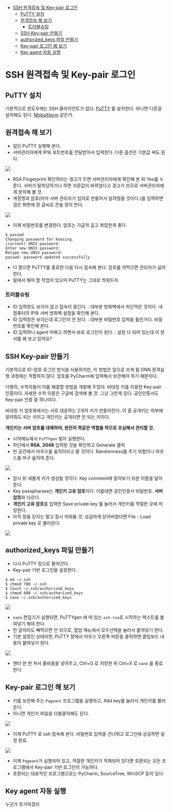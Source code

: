 - [SSH 원격접속 및 Key-pair 로그인](#ssh-%EC%9B%90%EA%B2%A9%EC%A0%91%EC%86%8D-%EB%B0%8F-key-pair-%EB%A1%9C%EA%B7%B8%EC%9D%B8)
    - [PuTTY 설치](#putty-%EC%84%A4%EC%B9%98)
    - [원격접속 해 보기](#%EC%9B%90%EA%B2%A9%EC%A0%91%EC%86%8D-%ED%95%B4-%EB%B3%B4%EA%B8%B0)
        - [트러블슈팅](#%ED%8A%B8%EB%9F%AC%EB%B8%94%EC%8A%88%ED%8C%85)
    - [SSH Key-pair 만들기](#ssh-key-pair-%EB%A7%8C%EB%93%A4%EA%B8%B0)
    - [authorized_keys 파일 만들기](#authorizedkeys-%ED%8C%8C%EC%9D%BC-%EB%A7%8C%EB%93%A4%EA%B8%B0)
    - [Key-pair 로그인 해 보기](#key-pair-%EB%A1%9C%EA%B7%B8%EC%9D%B8-%ED%95%B4-%EB%B3%B4%EA%B8%B0)
    - [Key agent 자동 실행](#key-agent-%EC%9E%90%EB%8F%99-%EC%8B%A4%ED%96%89)

SSH 원격접속 및 Key-pair 로그인
===============================

PuTTY 설치
----------

기본적으로 윈도우에는 SSH 클라이언트가 없다.
[PuTTY](https://www.chiark.greenend.org.uk/~sgtatham/putty/latest.html) 를 설치한다.
아니면 다른걸 설치해도 된다. [MobaXterm](https://mobaxterm.mobatek.net/) 같은거.



원격접속 해 보기
----------------

- 일단 PuTTY 실행해 본다.
- 서버관리자에게 IP와 포트번호를 전달받아서 입력한다. 다른 옵션은 기본값 써도 된다.

![](01.png)

- RSA Fingerprint 확인하라는 경고가 뜨면 서버관리자에게 확인해 본 뒤 Yes를 누른다.
  서버가 탈취당하거나 하면 지문값이 바뀌었다고 경고가 뜨므로 서버관리자에게 문의해 볼 것.
- 계정명과 암호(아마 서버 관리자가 임의로 만들어서 알려줬을 것이다.)를 입력하면
  검은 화면에 흰 글씨로 콘솔 창이 뜬다.

![](02.png)

- 이제 비밀번호를 변경한다. 암호는 가급적 길고 복잡한게 좋다.

```console
$ passwd
Changing password for koasing.
(current) UNIX password:
Enter new UNIX password:
Retype new UNIX password:
passwd: password updated successfully
```

- 다 했으면 PuTTY를 종료한 다음 다시 접속해 본다. 암호를 까먹으면 관리자가 싫어한다.
- 밑에서 해야 할 작업이 있으미 PuTTY는 그대로 띄워두자.

### 트러블슈팅

- ID 입력창도 보이지 않고 접속이 끊긴다.
  : 대부분 방화벽에서 차단먹은 것이다. 내 컴퓨터의 IP와 서버 방화벽 설정을 확인해 본다.
- ID 입력창은 보이는데 로그인이 안 된다.
  : 대부분 비밀번호 입력을 틀린거다. 비밀번호를 확인해 본다.
- ID 입력하니 agent 어쩌고 하면서 바로 로그인이 된다.
  : 설정 다 되어 있는데 이 문서를 왜 보고 있어요?



SSH Key-pair 만들기
-------------------

기본적으로 ID-암호 로그인 방식을 사용하지만, 이 방법은 앞으로 쓰게 될 DNN 원격실행 과정에는 적합하지
않다. 암호를 PyCharm에 입력해서 보관해야 하기 때문이다.

다행히, 수학자들이 이를 해결할 방법을 개발해 두었다. 비대칭 키를 이용한 Key-pair 인증이다.
자세한 수학 이론은 구글에 검색해 볼 것. 그냥 그런게 있다. 공인인증서도 Key-pair 인증 중 하나이다.

비대칭 키 암호화에서는 서로 대응하는 2개의 키가 만들어진다.
이 중 공개키는 외부에 알려줘도 되는 키이고 개인키는 공개되면 안 되는 키이다.

**개인키는 서버 암호를 대체하며, 완전히 똑같은 역할을 하므로 조심해서 관리할 것.**

- 시작메뉴에서 `PuTTYgen` 찾아 실행한다.
- 하단에서 **RSA**, **2048** 입력된 것을 확인하고 Generate 클릭
- 빈 공간에서 마우스를 움직이라고 뜰 것이다. Randomness를 주기 위함이니 마우스를 마구 움직여 준다.

![](03.png)

- 잠시 뒤 새롭게 키가 생성될 것이다. Key comment에 알아보기 쉬운 이름을 달아준다.
- Key passpharase는 **개인키 고유 암호**이다. 이를테면 공인인증서 비밀번호. **서버 암호**와 다르다.
- **개인키 고유 암호**를 입력한 Save private key 를 눌러서 개인키를 적절한 곳에 저장한다.
- 아직 창을 닫지는 말고 잠시 띄워둘 것. 성급하게 닫아버렸다면 File - Load private key 로 불러온다.

![](04.png)




authorized_keys 파일 만들기
---------------------------

- 다시 PuTTY 창으로 돌아간다.
- Key-pair 기반 로그인을 설정한다.

```console
$ md ~/.ssh
$ chmod 700 ~/.ssh
$ touch ~/.ssh/authorized_keys
$ chmod 600 ~/.ssh/authorized_keys
$ nano ~/.ssh/authorized_keys
```

![](05.png)

- `nano` 편집기가 실행되면, PuTTYgen 에 떠 있는 `ssh-rsa`로 시작하는 텍스트를 붙여넣기 해야 한다.
- 한 글자라도 빼먹으면 안 되므로, 팝업 메뉴에서 모두선택을 눌러서 붙여넣기 한다.
- 기본 설정인 상태라면, PuTTY 창에서 마우스 오른쪽 버튼을 클릭하면 클립보드 내용이 붙여넣기 된다.

![](06.png)

- 엔터 한 번 쳐서 줄바꿈을 넣어주고, Ctrl+O 로 저장한 뒤 Ctrl+X 로 `nano` 를 종료한다.



Key-pair 로그인 해 보기
-----------------------

- 키를 보관해 주는 `Pageant` 프로그램을 실행하고, Add key를 눌러서 개인키를 불러온다.
- 아니면 개인키 파일을 더블클릭해도 된다.

![](07.png)

- 이제 PuTTY 로 ssh 접속해 본다. 비밀번호 입력을 건너뛰고 로그인에 성공하면 설정 완료.

![](08.png)

- 이제 `Pageant`가 실행되어 있고, 적절한 개인키가 적재되어 있다면 호환되는 모든 프로그램에서
  Key-pair 기반 로그인이 가능하다.
- 호환되는 대표적인 프로그램으로는 PyCharm, SourceTree, WinSCP 등이 있다.


Key agent 자동 실행
-------------------

누군가 추가하겠지
